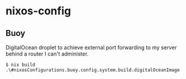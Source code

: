 # nixos-config

## Buoy

DigitalOcean droplet to achieve external port forwarding to my server behind a router I can't administer.

```
$ nix build .\#nixosConfigurations.buoy.config.system.build.digitalOceanImage
```
